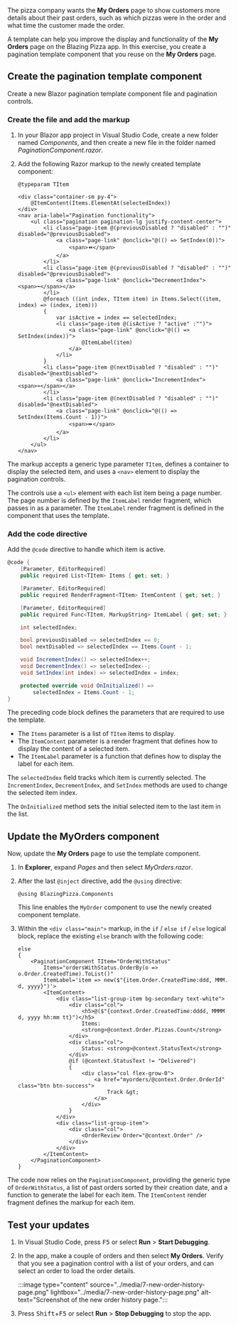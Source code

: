 The pizza company wants the **My Orders** page to show customers more details about their past orders, such as which pizzas were in the order and what time the customer made the order.

A template can help you improve the display and functionality of the **My Orders** page on the Blazing Pizza app. In this exercise, you create a pagination template component that you reuse on the **My Orders** page.

## Create the pagination template component

Create a new Blazor pagination template component file and pagination controls.

### Create the file and add the markup

1. In your Blazor app project in Visual Studio Code, create a new folder named *Components*, and then create a new file in the folder named *PaginationComponent.razor*.
1. Add the following Razor markup to the newly created template component:

   ```razor
   @typeparam TItem
   
   <div class="container-sm py-4">
       @ItemContent(Items.ElementAt(selectedIndex))
   </div>
   <nav aria-label="Pagination functionality">
       <ul class="pagination pagination-lg justify-content-center">
           <li class="page-item @(previousDisabled ? "disabled" : "")" disabled="@previousDisabled">
               <a class="page-link" @onclick="@(() => SetIndex(0))">
                   <span>⏪</span>
               </a>
           </li>
           <li class="page-item @(previousDisabled ? "disabled" : "")" disabled="@previousDisabled">
               <a class="page-link" @onclick="DecrementIndex"><span>⬅️</span></a>
           </li>
           @foreach ((int index, TItem item) in Items.Select((item, index) => (index, item)))
           {
               var isActive = index == selectedIndex;
               <li class="page-item @(isActive ? "active" :"")">
                   <a class="page-link" @onclick="@(() => SetIndex(index))">
                       @ItemLabel(item)
                   </a>
               </li>
           }
           <li class="page-item @(nextDisabled ? "disabled" : "")" disabled="@nextDisabled">
               <a class="page-link" @onclick="IncrementIndex"><span>➡️</span></a>
           </li>
           <li class="page-item @(nextDisabled ? "disabled" : "")" disabled="@nextDisabled">
               <a class="page-link" @onclick="@(() => SetIndex(Items.Count - 1))">
                   <span>⏩</span>
               </a>
           </li>
       </ul>
   </nav>
   ```

The markup accepts a generic type parameter `TItem`, defines a container to display the selected item, and uses a `<nav>` element to display the pagination controls.

The controls use a `<ul>` element with each list item being a page number. The page number is defined by the `ItemLabel` render fragment, which passes in as a parameter. The `ItemLabel` render fragment is defined in the component that uses the template.

### Add the code directive

Add the `@code` directive to handle which item is active.

```csharp
@code {
    [Parameter, EditorRequired]
    public required List<TItem> Items { get; set; }

    [Parameter, EditorRequired]
    public required RenderFragment<TItem> ItemContent { get; set; }

    [Parameter, EditorRequired]
    public required Func<TItem, MarkupString> ItemLabel { get; set; }

    int selectedIndex;

    bool previousDisabled => selectedIndex == 0;
    bool nextDisabled => selectedIndex == Items.Count - 1;

    void IncrementIndex() => selectedIndex++;
    void DecrementIndex() => selectedIndex--;
    void SetIndex(int index) => selectedIndex = index;

    protected override void OnInitialized() =>
        selectedIndex = Items.Count - 1;
}
```

The preceding code block defines the parameters that are required to use the template.

- The `Items` parameter is a list of `TItem` items to display.
- The `ItemContent` parameter is a render fragment that defines how to display the content of a selected item.
- The `ItemLabel` parameter is a function that defines how to display the label for each item.

The `selectedIndex` field tracks which item is currently selected. The `IncrementIndex`, `DecrementIndex`, and `SetIndex` methods are used to change the selected item index.

The `OnInitialized` method sets the initial selected item to the last item in the list.

## Update the MyOrders component

Now, update the **My Orders** page to use the template component.

1. In **Explorer**, expand *Pages* and then select *MyOrders.razor*.
1. After the last `@inject` directive, add the `@using` directive:

   ```razor
   @using BlazingPizza.Components
   ```

   This line enables the `MyOrder` component to use the newly created component template.

1. Within the `<div class="main">` markup, in the `if` / `else if` / `else` logical block, replace the existing `else` branch with the following code:

    ```razor
    else
    {
        <PaginationComponent TItem="OrderWithStatus"
            Items="ordersWithStatus.OrderBy(o => o.Order.CreatedTime).ToList()"
            ItemLabel='item => new($"{item.Order.CreatedTime:ddd, MMM. d, yyyy}")'>
            <ItemContent>
                <div class="list-group-item bg-secondary text-white">
                    <div class="col">
                        <h5>@($"{context.Order.CreatedTime:dddd, MMMM d, yyyy hh:mm tt}")</h5>
                        Items:
                        <strong>@context.Order.Pizzas.Count</strong>
                    </div>
                    <div class="col">
                        Status: <strong>@context.StatusText</strong>
                    </div>
                    @if (@context.StatusText != "Delivered")
                    {
                        <div class="col flex-grow-0">
                            <a href="myorders/@context.Order.OrderId" class="btn btn-success">
                                Track &gt;
                            </a>
                        </div>
                    }
                </div>
                <div class="list-group-item">
                    <div class="col">
                        <OrderReview Order="@context.Order" />
                    </div>
                </div>
            </ItemContent>
        </PaginationComponent>
    }
    ```

The code now relies on the `PaginationComponent`, providing the generic type of `OrderWithStatus`, a list of past orders sorted by their creation date, and a function to generate the label for each item. The `ItemContent` render fragment defines the markup for each item.

## Test your updates

1. In Visual Studio Code, press <kbd>F5</kbd> or select **Run** > **Start Debugging**.

1. In the app, make a couple of orders and then select **My Orders**. Verify that you see a pagination control with a list of your orders, and can select an order to load the order details.

   :::image type="content" source="../media/7-new-order-history-page.png" lightbox="../media/7-new-order-history-page.png" alt-text="Screenshot of the new order history page.":::

1. Press <kbd>Shift</kbd>+<kbd>F5</kbd>  or select **Run** > **Stop Debugging** to stop the app.
